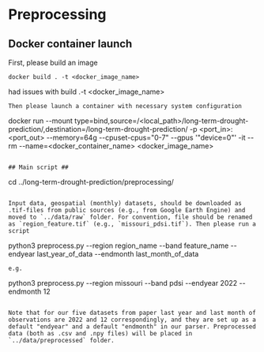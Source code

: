 # Preprocessing


## Docker container launch
First, please build an image

```
docker build . -t <docker_image_name>
```
had issues with build .-t <docker_image_name>
```
Then please launch a container with necessary system configuration

```
docker run --mount type=bind,source=/<local_path>/long-term-drought-prediction/,destination=/long-term-drought-prediction/ -p <port_in>:<port_out> --memory=64g --cpuset-cpus="0-7" --gpus '"device=0"'  -it --rm --name=<docker_container_name>  <docker_image_name>
```

## Main script ##
```
cd ../long-term-drought-prediction/preprocessing/
```

Input data, geospatial (monthly) datasets, should be downloaded as .tif-files from public sources (e.g., from Google Earth Engine) and  moved to `../data/raw` folder. For convention, file should be renamed as `region_feature.tif` (e.g., `missouri_pdsi.tif`). Then please run a script

```
python3 preprocess.py --region region_name --band feature_name --endyear last_year_of_data --endmonth last_month_of_data
```
e.g.
```
python3 preprocess.py --region missouri --band pdsi --endyear 2022 --endmonth 12
```

Note that for our five datasets from paper last year and last month of observations are 2022 and 12 correspondingly, and they are set up as a default "endyear" and a default "endmonth" in our parser. Preprocessed data (both as .csv and .npy files) will be placed in `../data/preprocessed` folder.
